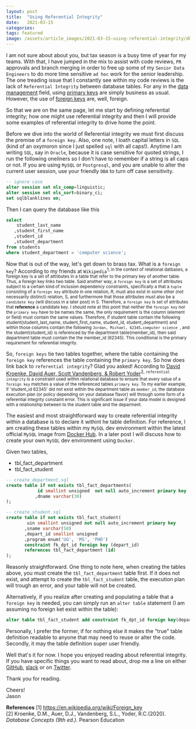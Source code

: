 ```yaml
---
layout: post
title:  "Using Referential Integrity"
date:   2021-03-15 
categories:  
tags: featured 
image: /assets/article_images/2021-03-15-using-referential-integrity/db-rf.png
---
```

I am not sure about about you, but tax season is a busy time of year for my teams. With that, I have jumped in the mix to assist with code reviews, `PR` approvals and branch merging in order to free up some of my `Senior Data Engineers` to do more time sensitive `ad hoc` work for the senior leadership. The one treading issue that I constantly see within my code reviews is the lack of `Referential Integrity` between database tables. For any in the [data management](https://en.wikipedia.org/wiki/Data_management) field, using [primary keys](https://en.wikipedia.org/wiki/Primary_key) are simply business as usual. However, the use of [foreign keys](https://en.wikipedia.org/wiki/Foreign_key) are, well, foreign. 
 

So that we are on the same page, let me start by defining referential integrity; how one might use referential integrity and then I will provide some examples of referential integrity to drive home the point. 

Before we dive into the world of Referential integrity we must first discuss the premise of a `foreign key`. Also, one note, I loath capital letters in `SQL` (kind of an oxymoron since I just spelled `sql` with all caps!). Anytime I am writing `SQL`, say in `Oracle`, because it is case sensitive for quoted strings, I run the following oneliners so I don't have to remember if a string is all caps or not. If you are using `MySQL` or `Postgresql`, and you are unable to alter the current user session, use your friendly `DBA` to turn off case sensitivity. 

```sql
-- ignore case
alter session set nls_comp=linguistic;
alter session set nls_sort=binary_ci;
set sqlblanklines on; 
```

Then I can query the database like this

```sql
select 
    student_last_name
   ,student_first_name
   ,student_id
   ,student_department
from students
where student_department = 'computer science'; 
```
Now that is out of the way, let's get down to brass tax. What is a `foreign key`? According to my friends at `Wikipedia`<sup>1, in the context of relational datbases, a foreign key is a set of attributes in a table that refer to the primary key of another table. Thus, a foreign key links two table. Said another way, a `foreign key` is a set of attributes subject to a certain kind of inclusion dependency constraints, specifically a that a `tuple` consisting of a `foreign key` attribute in one relation, R, must also exist in some other (not necessarily distinct) relation, S, and furthermore that those attributes must also be a `candidate key` (will discuss in a later post) in S. Therefore, a `foreign key` is set of attributes that __reference__ a candidate key. I should note at this point that neither the `foreign key` nor the `primary key` have to be names the same, the only requirement is the column (element or field) must contain the same values. Therefore, if student table contain the following student(student_last_name, student_first_name, student_id, student_department) and within those columns contain the following `Jordan, Michael, 62345,computer science `, and the student(student_id) is referenced by the department table(member_id), then said department table must contain the the member_id (62345). This conditional is the primary requirement for referential integrity.  

So, `foreign keys` tie two tables together, where the table containing the `foreign key` references the table containing the `primary key`. So how does link back to `referential integrity`? Glad you asked! According to [David Kroenke, David Auer, Scott Vandenberg, & Robert Yoder](https://www.amazon.com/gp/product/0135188148/ref=ppx_yo_dt_b_asin_image_o07_s00?ie=UTF8&psc=1)<sup>2, `referential integrity` is a constraint used within relational database to ensure that every value of a `foreign key` matches a value of the referenced tables `primary key`. To my earlier example, if 'student_id 62345' did not exist within the department table as `member_id`, the database execution plan (or policy depending on your database flavor) will through some form of a referential integrity constaint error. This is significant issue if your data model is designed with a relationship between to the student table and the deparment. 

The easiest and most straightforward way to create referential integrity within a database is to declare it withint he table definition. For reference, I am creating these tables within my `MySQL` dev environment within the latest official `MySQL` image from [Docker Hub](https://hub.docker.com/_/mysql). In a later post I will discuss how to create your own `MySQL` dev environment using `Docker`. 

Given two tables, 
-   tbl_fact_department
-   tbl_fact_student

```sql
-- create_department.sql
create table if not exists tbl_fact_departments(
            id smallint unsigned  not null auto_increment primary key
           ,dname varchar(30)
);
```

```sql
-- create_student.sql
create table if not exists tbl_fact_student(
        uin smallint unsigned not null auto_increment primary key
       ,sname varchar(50)
       ,depart_id smallint unsigned
       ,program enum('UG', 'MS', 'PHD')
       constraint fk_dpt_id foreign key (depart_id)
       references tbl_fact_department (id)
);
```

Reasonly straightforward. One thing to note here, when creating the tables above, you must create the `tbl_fact_department` table first. If it does not exist, and attempt to create the `tbl_fact_student` table, the execution plan will trough an error, and your table will not be created. 

Alternatively, if you realize after creating and populating a table that a `foreign key` is needed, you can simply run an `alter table` statement (I am assuming no foreign ket exist within the table):
```sql
alter table tbl_fact_student add constraint fk_dpt_id foreign key(depart_id) references tbl_fact_department(id);
```

Personally, I prefer the former, if for nothing else it makes the "true" table definition readable to anyone that may need to reuse or alter the code. Secondly, it may the table definition super user friendly. 

Well that's it for now. I hope you enjoyed reading about referential integrity. If you have specific things you want to read about, drop me a line on either [GitHub](https://github.com/jrich8573),  [slack](nadeblg.slack.com) or on [Twitter](https://twitter.com/realjasonrich).   


Thank you for reading. 

Cheers!         
Jason 

__References__
[1] https://en.wikipedia.org/wiki/Foreign_key           
[2] Kroenke, D.M., Auer, D.J., Vandenberg, S.L., Yoder, R.C.(2020). *Database Concepts (9th ed.).* Pearson Education 
